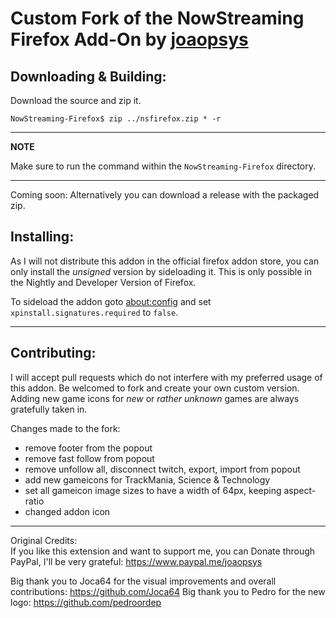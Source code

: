 # Custom Fork of the NowStreaming Firefox Add-On by [joaopsys](https://github.com/joaopsys)

## Downloading & Building:

Download the source and zip it.

`NowStreaming-Firefox$ zip ../nsfirefox.zip * -r`

 ---
**NOTE**

Make sure to run the command within the `NowStreaming-Firefox` directory.

---

Coming soon: Alternatively you can download a release with the packaged zip.

## Installing:

As I will not distribute this addon in the official firefox addon store, you can only install the *unsigned* version by sideloading it.
This is only possible in the Nightly and Developer Version of Firefox.

To sideload the addon goto [about:config](http://about:config) and set `xpinstall.signatures.required` to `false`.

-----

## Contributing:

I will accept pull requests which do not interfere with my preferred usage of this addon. Be welcomed to fork and create your own custom version.
Adding new game icons for *new* or *rather unknown* games are always gratefully taken in.

Changes made to the fork:

- remove footer from the popout
- remove fast follow from popout
- remove unfollow all, disconnect twitch, export, import from popout
- add new gameicons for TrackMania, Science & Technology
- set all gameicon image sizes to have a width of 64px, keeping aspect-ratio
- changed addon icon

----

Original Credits:   
If you like this extension and want to support me, you can Donate through PayPal, I'll be very grateful:
https://www.paypal.me/joaopsys

Big thank you to Joca64 for the visual improvements and overall contributions: https://github.com/Joca64
Big thank you to Pedro for the new logo: https://github.com/pedroordep
